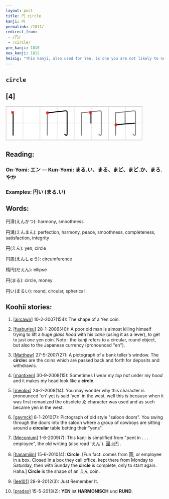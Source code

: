 ```yaml
---
layout: post
title: 円 circle
kanji: 円
permalink: /1811/
redirect_from:
 - /円/
 - /circle/
pre_kanji: 1810
nex_kanji: 1812
heisig: "This kanji, also used for Yen, is one you are not likely to need to study formally, since you can hardly get around in Japan without it. The connection is that the yennies, like pennies, are <b>circular</b> in shape. In any case, the elements are: <i>glass canopy</i> . . . <i>walking stick</i> . . . <i>one</i>."
---
```


## `circle`

## [4]

<div class="stroke"><img src="../images/E58686.png" /></div>

## Reading:

### On-Yomi: エン &mdash; Kun-Yomi: まる.い、まる、まど、まど.か、まろ.やか

### Examples: 円い (まる.い)

## Words:

円滑(えんかつ): harmony, smoothness

円満(えんまん): perfection, harmony, peace, smoothness, completeness, satisfaction, integrity

円(えん): yen, circle

円周(えんしゅう): circumference

楕円(だえん): ellipse

円(まる): circle, money

円い(まるい): round, circular, spherical

## Koohii stories:

1) [<a href="http://kanji.koohii.com/profile/aircawn">aircawn</a>] 10-2-2007(154): The shape of a Yen coin. 

2) [<a href="http://kanji.koohii.com/profile/fuaburisu">fuaburisu</a>] 28-1-2006(40): A poor old man is almost killing himself trying to lift a huge <em>glass hood</em> with his <em>cane</em> (using it as a lever), to get to just <em>one</em> yen coin. Note : the kanji refers to a circular, round object, but also to the Japanese currency (pronounced &quot;en&quot;). 

3) [<a href="http://kanji.koohii.com/profile/Matthew">Matthew</a>] 27-5-2007(27): A pictograph of a bank teller&#039;s window. The<strong> circle</strong>s are the coins which are passed back and forth for deposits and withdrawls. 

4) [<a href="http://kanji.koohii.com/profile/mantixen">mantixen</a>] 30-9-2008(15): Sometimes I wear my <em>top hat</em> under my <em>hood</em> and it makes my head look like a<strong> circle</strong>. 

5) [<a href="http://kanji.koohii.com/profile/meolox">meolox</a>] 24-2-2008(14): You may wonder why this character is pronounced &#039;en&#039; yet is said &#039;yen&#039; in the west, well this is because when it was first romanized the obsolete ゑ character was used and as such became yen in the west. 

6) [<a href="http://kanji.koohii.com/profile/gavmck">gavmck</a>] 8-1-2010(7): Pictograph of old style &quot;saloon doors&quot;. You swing through the doors into the saloon where a group of cowboys are sitting around a <strong>circular</strong> table betting their &quot;yens&quot;. 

7) [<a href="http://kanji.koohii.com/profile/Meconium">Meconium</a>] 1-6-2009(7): This kanji is simplified from &quot;pent in . . . employee&quot;, the old writing (also read &#039;えん&#039;).   <a href="http://jisho.org/kanji/details/圓→円">圓→円</a>  . 

8) [<a href="http://kanji.koohii.com/profile/hanamijin">hanamijin</a>] 15-6-2010(4): <strong>Circle</strong>. [Fun fact: comes from 圓, or employee in a box. Closed in a box they call office, kept there from Monday to Saturday, then with Sunday the<strong> circle</strong> is complete, only to start again. Haha.]<strong> Circle</strong> is the shape of an えん coin. 

9) [<a href="http://kanji.koohii.com/profile/lee101">lee101</a>] 28-9-2012(3): Just Remember It. 

10) [<a href="http://kanji.koohii.com/profile/pradex">pradex</a>] 15-5-2013(2): <strong>YEN</strong> ist <strong>HARMONISCH</strong> und <strong>RUND</strong>. 
